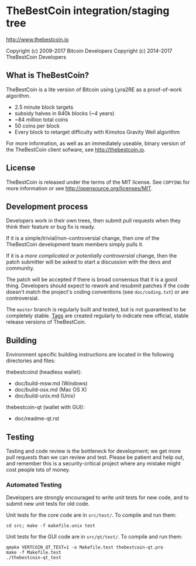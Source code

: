 TheBestCoin integration/staging tree
================================

http://www.thebestcoin.io

Copyright (c) 2009-2017 Bitcoin Developers
Copyright (c) 2014-2017 TheBestCoin Developers

What is TheBestCoin?
----------------

TheBestCoin is a lite version of Bitcoin using Lyra2RE as a proof-of-work algorithm.
 - 2.5 minute block targets
 - subsidy halves in 840k blocks (~4 years)
 - ~84 million total coins
 - 50 coins per block
 - Every block to retarget difficulty with Kimotos Gravity Well algorithm

For more information, as well as an immediately useable, binary version of
the TheBestCoin client sofware, see http://thebestcoin.io.

License
-------

TheBestCoin is released under the terms of the MIT license. See `COPYING` for more
information or see http://opensource.org/licenses/MIT.

Development process
-------------------

Developers work in their own trees, then submit pull requests when they think
their feature or bug fix is ready.

If it is a simple/trivial/non-controversial change, then one of the TheBestCoin
development team members simply pulls it.

If it is a *more complicated or potentially controversial* change, then the patch
submitter will be asked to start a discussion with the devs and community.

The patch will be accepted if there is broad consensus that it is a good thing.
Developers should expect to rework and resubmit patches if the code doesn't
match the project's coding conventions (see `doc/coding.txt`) or are
controversial.

The `master` branch is regularly built and tested, but is not guaranteed to be
completely stable. [Tags](https://github.com/thebestcoin/thebestcoin/tags) are created
regularly to indicate new official, stable release versions of TheBestCoin.

Building
--------

Environment specific building instructions are located in the following directories and files:

thebestcoind (headless wallet):

* doc/build-msw.md (Windows)
* doc/build-osx.md (Mac OS X)
* doc/build-unix.md (Unix)

thebestcoin-qt (wallet with GUI):

* doc/readme-qt.rst

Testing
-------

Testing and code review is the bottleneck for development; we get more pull
requests than we can review and test. Please be patient and help out, and
remember this is a security-critical project where any mistake might cost people
lots of money.

### Automated Testing

Developers are strongly encouraged to write unit tests for new code, and to
submit new unit tests for old code.

Unit tests for the core code are in `src/test/`. To compile and run them:

    cd src; make -f makefile.unix test

Unit tests for the GUI code are in `src/qt/test/`. To compile and run them:

    qmake VERTCOIN_QT_TEST=1 -o Makefile.test thebestcoin-qt.pro
    make -f Makefile.test
    ./thebestcoin-qt_test

